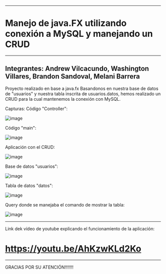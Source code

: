 --------------------------------------------------------------------
# Manejo de java.FX utilizando conexión a MySQL y manejando un CRUD
--------------------------------------------------------------------
Integrantes:
Andrew Vilcacundo,
Washington Villares,
Brandon Sandoval,
Melani Barrera
--------------------------------------------------------------------

Proyecto realizado en base a java.fx
Basandonos en nuestra base de datos de "usuarios" y nuestra tabla inscrita de usuarios.datos, hemos realizado un CRUD para la cual mantenemos la conexión con MySQL.

Capturas: 
Código "Controller":


![image](https://github.com/washito0407/crud-abw/assets/117743091/09cc6397-0896-4e1c-ab61-f597bc8f8d96)


Código "main": 


![image](https://github.com/washito0407/crud-abw/assets/117743091/f0e62480-f712-46d0-ad55-14fc015534f5)


Aplicación con el CRUD: 


![image](https://github.com/washito0407/crud-abw/assets/117743091/0e534cbf-394e-4059-b5e1-0bb4043a9f9b)


Base de datos "usuarios":


![image](https://github.com/washito0407/crud-abw/assets/117743091/99976ef3-11ff-4c01-a472-46453987bf41)


Tabla de datos "datos":


![image](https://github.com/washito0407/crud-abw/assets/117743091/84b0574d-0134-4905-b14f-50ffb1ee7296)


Query donde se manejaba el comando de mostrar la tabla:


![image](https://github.com/washito0407/crud-abw/assets/117743091/fa4ff61e-092e-4366-aafd-7c80d912e562)


--------------------------------------------------------------------
Link dek vídeo de youtube explicando el funcionamiento de la aplicación:


# https://youtu.be/AhKzwKLd2Ko 


--------------------------------------------------------------------
GRACIAS POR SU ATENCIÓN!!!!!!!
